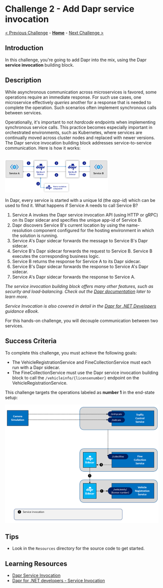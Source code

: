 # Challenge 2 - Add Dapr service invocation

[< Previous Challenge](./Challenge-01.md) - **[Home](../README.md)** - [Next Challenge >](./Challenge-03.md)

## Introduction

In this challenge, you're going to add Dapr into the mix, using the Dapr **service invocation** building block.

## Description

While asynchronous communication across microservices is favored, some operations require an immediate response. For such use cases, one microservice effectively *queries* another for a response that is needed to complete the operation. Such scenarios often implement synchronous calls between services.

Operationally, it's important to not *hardcode* endpoints when implementing synchronous service calls. This practice becomes especially important in orchestrated environments, such as Kubernetes, where services are continually moved across cluster nodes and replaced with newer versions. The Dapr service invocation building block addresses service-to-service communication. Here is how it works:

<img src="../images/Challenge-02/service-invocation.png" style="zoom: 33%;padding-top: 50px;" />

In Dapr, every service is started with a unique Id (the *app-id*) which can be used to find it. What happens if Service A needs to call Service B?

1. Service A invokes the Dapr service invocation API (using HTTP or gRPC) on its Dapr sidecar and specifies the unique app-id of Service B.
1. Dapr discovers Service B's current location by using the name-resolution component configured for the hosting environment in which the solution is running.
1. Service A's Dapr sidecar forwards the message to Service B's Dapr sidecar.
1. Service B's Dapr sidecar forwards the request to Service B.  Service B executes the corresponding business logic.
1. Service B returns the response for Service A to its Dapr sidecar.
1. Service B's Dapr sidecar forwards the response to Service A's Dapr sidecar.
1. Service A's Dapr sidecar forwards the response to Service A.

*The service invocation building block offers many other features, such as security and load-balancing. Check out the [Dapr documentation](https://docs.dapr.io/developing-applications/building-blocks/service-invocation/service-invocation-overview/) later to learn more.*

*Service Invocation is also covered in detail in the [Dapr for .NET Developers](https://docs.microsoft.com/dotnet/architecture/dapr-for-net-developers/service-invocation) guidance eBook.*

For this hands-on challenge, you will decouple communication between two services.

## Success Criteria

To complete this challenge, you must achieve the following goals:

- The VehicleRegistrationService and FineCollectionService must each run with a Dapr sidecar.
- The FineCollectionService must use the Dapr service invocation building block to call the `/vehicleinfo/{licensenumber}` endpoint on the VehicleRegistrationService.

This challenge targets the operations labeled as **number 1** in the end-state setup:

<img src="../images/Challenge-02/dapr-setup-assignment02.png" style="zoom: 67%;" />

## Tips

- Look in the `Resources` directory for the source code to get started.

## Learning Resources

- [Dapr Service Invocation](https://docs.dapr.io/developing-applications/building-blocks/service-invocation/service-invocation-overview/)
- [Dapr for .NET developers - Service Invocation](https://docs.microsoft.com/dotnet/architecture/dapr-for-net-developers/service-invocation)
